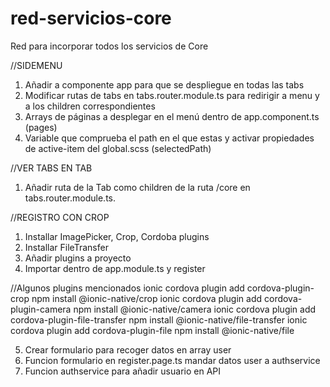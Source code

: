 # red-servicios-core
Red para incorporar todos los servicios de Core

//SIDEMENU

1. Añadir a componente app para que se despliegue en todas las tabs
2. Modificar rutas de tabs en tabs.router.module.ts para redirigir a menu y a los children correspondientes
3. Arrays de páginas a desplegar en el menú dentro de app.component.ts (pages)
4. Variable que comprueba el path en el que estas y activar propiedades de active-item del global.scss (selectedPath)


//VER TABS EN TAB

1. Añadir ruta de la Tab como children de la ruta /core en tabs.router.module.ts.

//REGISTRO CON CROP

1. Installar ImagePicker, Crop, Cordoba plugins
2. Installar FileTransfer
3. Añadir plugins a proyecto 
4. Importar dentro de app.module.ts y register

//Algunos plugins mencionados
ionic cordova plugin add cordova-plugin-crop
npm install @ionic-native/crop
ionic cordova plugin add cordova-plugin-camera
npm install @ionic-native/camera
ionic cordova plugin add cordova-plugin-file-transfer
npm install @ionic-native/file-transfer
ionic cordova plugin add cordova-plugin-file
npm install @ionic-native/file

5. Crear formulario para recoger datos en array user
6. Funcion formulario en register.page.ts mandar datos user a authservice
7. Funcion authservice para añadir usuario en API
